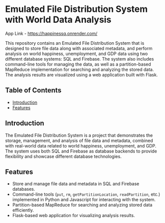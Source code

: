 # Emulated File Distribution System with World Data Analysis

App Link - https://happinessq.onrender.com/

This repository contains an Emulated File Distribution System that is designed to store file data along with associated metadata, and perform analysis on world happiness, unemployment, and GDP data using two different database systems: SQL and Firebase. The system also includes command-line tools for managing the data, as well as a partition-based MapReduce implementation for searching and analyzing the stored data. The analysis results are visualized using a web application built with Flask.

## Table of Contents
- [Introduction](#introduction)
- [Features](#features)


## Introduction

The Emulated File Distribution System is a project that demonstrates the storage, management, and analysis of file data and metadata, combined with real-world data related to world happiness, unemployment, and GDP. The system uses both SQL and Firebase as database backends to provide flexibility and showcase different database technologies.

## Features

- Store and manage file data and metadata in SQL and Firebase databases.
- Command-line tools (`put`, `rm`, `getPartitionLocation`, `readPartition`, etc.) implemented in Python and Javascript for interacting with the system.
- Partition-based MapReduce for searching and analyzing stored data efficiently.
- Flask-based web application for visualizing analysis results.
  

